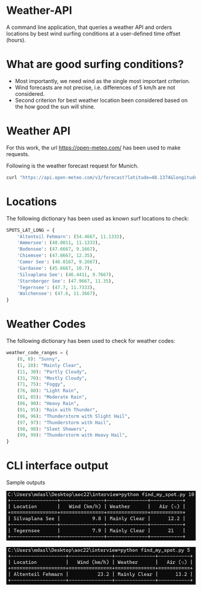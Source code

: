 # Weather-API
A command line application, that queries a weather API and orders locations by best wind surfing conditions at a user-defined time offset (hours).

# What are good surfing conditions?
- Most importantly, we need wind as the single most important criterion.
- Wind forecasts are not precise, i.e. differences of 5 km/h are not considered.
- Second criterion for best weather location been considered based on the how good the sun will shine.

# Weather API
For this work, the url https://open-meteo.com/ has been used to make requests.

Following is the weather forecast request for Munich.
```bash
curl "https://api.open-meteo.com/v1/forecast?latitude=48.1374&longitude=11.5755&hourly=temperature_2m,weathercode,windspeed_10m"
```

# Locations

The following dictionary has been used as known surf locations to check:
```python
SPOTS_LAT_LONG = {
    'Altenteil Fehmarn': (54.4667, 11.1333),
    'Ammersee': (48.0011, 11.1333),
    'Bodensee': (47.6667, 9.1667),
    'Chiemsee': (47.8667, 12.35),
    'Comer See': (46.0167, 9.2667),
    'Gardasee': (45.6667, 10.7),
    'Silvaplana See': (46.4411, 9.7667),
    'Starnberger See': (47.9667, 11.35),
    'Tegernsee': (47.7, 11.7333),
    'Walchensee': (47.6, 11.3667),
}
```
# Weather Codes

The following dictionary has been used to check for weather codes:
```python
weather_code_ranges = {
    (0, 0): "Sunny",
    (1, 10): "Mainly Clear",
    (11, 30): "Partly Cloudy",
    (31, 70): "Mostly Cloudy",
    (71, 75): "Foggy",
    (76, 80): "Light Rain",
    (81, 85): "Moderate Rain",
    (86, 90): "Heavy Rain",
    (91, 95): "Rain with Thunder",
    (96, 96): "Thunderstorm with Slight Hail",
    (97, 97): "Thunderstorm with Hail",
    (98, 98): "Sleet Showers",
    (99, 99): "Thunderstorm with Heavy Hail",
}
```

# CLI interface output

Sample outputs

![Sample Image](images/output_1.jpg)

![Sample Image](images/output_2.jpg)
